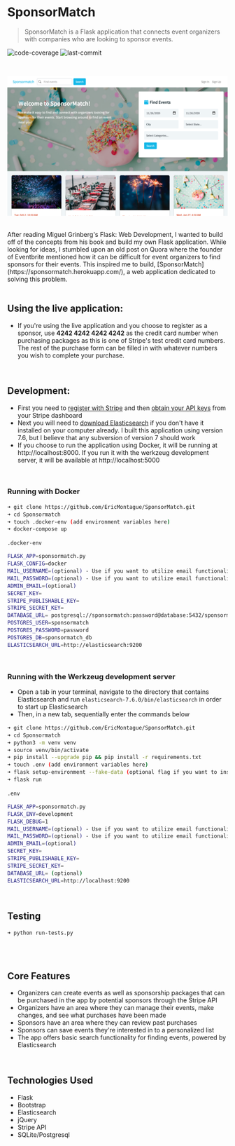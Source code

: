 # SponsorMatch

> SponsorMatch is a Flask application that connects event organizers with companies who are looking to sponsor events.

![code-coverage](https://img.shields.io/badge/coverage-66%25-yellowgreen)
![last-commit](https://img.shields.io/badge/last%20commit-Nov%202020-blue)

<br>


![Image of Homepage](https://github.com/EricMontague/SponsorMatch/blob/master/app/static/images/SponsorMatch_Screenshot.png)

<br>
After reading Miguel Grinberg's Flask: Web Development, I wanted to build off of the concepts from his book and build my own Flask application. While looking for ideas, I stumbled upon an old post on Quora where the founder of Eventbrite mentioned how it can be difficult for event organizers to find sponsors for their events. This inspired me to build, [SponsorMatch](https://sponsormatch.herokuapp.com/), a web application dedicated to solving this problem. 
<br>
<br>

## Using the live application: 
- If you're using the live application and you choose to register as a sponsor, use **4242 4242 4242 4242** as the credit card number when purchasing packages as this is one of Stripe's test credit card numbers. The rest of the purchase form can be filled in with whatever numbers you wish to complete your purchase.
<br>

## Development:
- First you need to [register with Stripe](https://stripe.com/) and then [obtain your API keys](https://stripe.com/docs/keys) from your Stripe dashboard
- Next you will need to [download Elasticsearch](https://www.elastic.co/downloads/elasticsearch) if you don't have it installed on your computer already. I built this application using version 7.6, but I believe that any subversion of version 7 should work
- If you choose to run the application using Docker, it will be running at http://localhost:8000. If you run it with the werkzeug development server, it will be available at http://localhost:5000
<br>



### Running with Docker
```sh
➜ git clone https://github.com/EricMontague/SponsorMatch.git
➜ cd Sponsormatch
➜ touch .docker-env (add environment variables here)
➜ docker-compose up
```


`.docker-env`

```sh
FLASK_APP=sponsormatch.py
FLASK_CONFIG=docker
MAIL_USERNAME=(optional) - Use if you want to utilize email functionality
MAIL_PASSWORD=(optional) - Use if you want to utilize email functionality
ADMIN_EMAIL=(optional)
SECRET_KEY=
STRIPE_PUBLISHABLE_KEY=
STRIPE_SECRET_KEY=
DATABASE_URL= postgresql://sponsormatch:password@database:5432/sponsormatch_db
POSTGRES_USER=sponsormatch
POSTGRES_PASSWORD=password
POSTGRES_DB=sponsormatch_db
ELASTICSEARCH_URL=http://elasticsearch:9200 

```
<br>

### Running with the Werkzeug development server
- Open a tab in your terminal, navigate to the directory that contains Elasticsearch and run ```elasticsearch-7.6.0/bin/elasticsearch``` in order to start
up Elasticsearch
- Then, in a new tab, sequentially enter the commands below 

```sh
➜ git clone https://github.com/EricMontague/SponsorMatch.git
➜ cd Sponsormatch
➜ python3 -m venv venv
➜ source venv/bin/activate
➜ pip install --upgrade pip && pip install -r requirements.txt
➜ touch .env (add environment variables here)
➜ flask setup-environment --fake-data (optional flag if you want to insert fake data into the database)
➜ flask run
```


`.env`

```sh
FLASK_APP=sponsormatch.py
FLASK_ENV=development
FLASK_DEBUG=1
MAIL_USERNAME=(optional) - Use if you want to utilize email functionality
MAIL_PASSWORD=(optional) - Use if you want to utilize email functionality
ADMIN_EMAIL=(optional)
SECRET_KEY=
STRIPE_PUBLISHABLE_KEY=
STRIPE_SECRET_KEY=
DATABASE_URL= (optional)
ELASTICSEARCH_URL=http://localhost:9200

```
<br>

## Testing
```sh
➜ python run-tests.py
```
<br>
<br>

## Core Features
 - Organizers can create events as well as sponsorship packages that can be purchased in the app by potential sponsors through the Stripe API
 - Organizers have an area where they can manage their events, make changes, and see what purchases have been made
 - Sponsors have an area where they can review past purchases
 - Sponsors can save events they're interested in to a personalized list
 - The app offers basic search functionality for finding events, powered by Elasticsearch
 
<br>

## Technologies Used
 - Flask
 - Bootstrap
 - Elasticsearch
 - jQuery
 - Stripe API
 - SQLite/Postgresql


